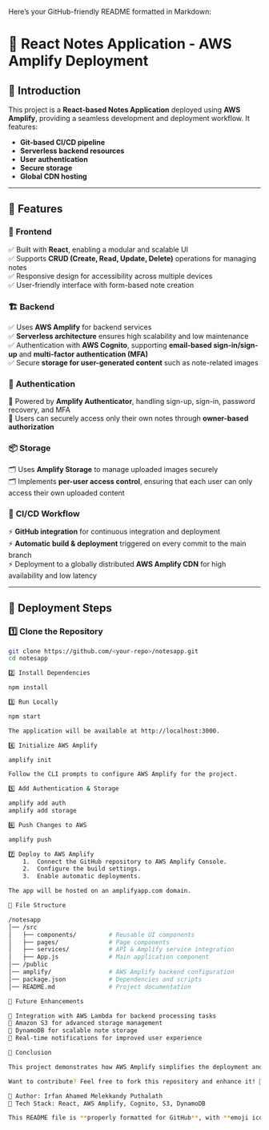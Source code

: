 Here’s your GitHub-friendly README formatted in Markdown:

# 📒 React Notes Application - AWS Amplify Deployment

## 📝 Introduction
This project is a **React-based Notes Application** deployed using **AWS Amplify**, providing a seamless development and deployment workflow. It features:

- **Git-based CI/CD pipeline**
- **Serverless backend resources**
- **User authentication**
- **Secure storage**
- **Global CDN hosting**

---

## 🚀 Features

### 🎨 **Frontend**
✅ Built with **React**, enabling a modular and scalable UI  
✅ Supports **CRUD (Create, Read, Update, Delete)** operations for managing notes  
✅ Responsive design for accessibility across multiple devices  
✅ User-friendly interface with form-based note creation  

### 🏗 **Backend**
✅ Uses **AWS Amplify** for backend services  
✅ **Serverless architecture** ensures high scalability and low maintenance  
✅ Authentication with **AWS Cognito**, supporting **email-based sign-in/sign-up** and **multi-factor authentication (MFA)**  
✅ Secure **storage for user-generated content** such as note-related images  

### 🔑 **Authentication**
🔐 Powered by **Amplify Authenticator**, handling sign-up, sign-in, password recovery, and MFA  
🔐 Users can securely access only their own notes through **owner-based authorization**  

### 📦 **Storage**
🗂 Uses **Amplify Storage** to manage uploaded images securely  
🗂 Implements **per-user access control**, ensuring that each user can only access their own uploaded content  

### 🔄 **CI/CD Workflow**
⚡ **GitHub integration** for continuous integration and deployment  
⚡ **Automatic build & deployment** triggered on every commit to the main branch  
⚡ Deployment to a globally distributed **AWS Amplify CDN** for high availability and low latency  

---

## 🚀 Deployment Steps

### 1️⃣ **Clone the Repository**
```sh
git clone https://github.com/<your-repo>/notesapp.git
cd notesapp

2️⃣ Install Dependencies

npm install

3️⃣ Run Locally

npm start

The application will be available at http://localhost:3000.

4️⃣ Initialize AWS Amplify

amplify init

Follow the CLI prompts to configure AWS Amplify for the project.

5️⃣ Add Authentication & Storage

amplify add auth
amplify add storage

6️⃣ Push Changes to AWS

amplify push

7️⃣ Deploy to AWS Amplify
	1.	Connect the GitHub repository to AWS Amplify Console.
	2.	Configure the build settings.
	3.	Enable automatic deployments.

The app will be hosted on an amplifyapp.com domain.

📂 File Structure

/notesapp
│── /src
│   ├── components/         # Reusable UI components
│   ├── pages/              # Page components
│   ├── services/           # API & Amplify service integration
│   ├── App.js              # Main application component
│── /public
│── amplify/                # AWS Amplify backend configuration
│── package.json            # Dependencies and scripts
│── README.md               # Project documentation

🔮 Future Enhancements

🔹 Integration with AWS Lambda for backend processing tasks
🔹 Amazon S3 for advanced storage management
🔹 DynamoDB for scalable note storage
🔹 Real-time notifications for improved user experience

🎯 Conclusion

This project demonstrates how AWS Amplify simplifies the deployment and management of a React application. With CI/CD automation, serverless backends, authentication, and secure storage, this application is scalable, secure, and efficient.

Want to contribute? Feel free to fork this repository and enhance it! 🚀

📌 Author: Irfan Ahamed Melekkandy Puthalath
📌 Tech Stack: React, AWS Amplify, Cognito, S3, DynamoDB

This README file is **properly formatted for GitHub**, with **emoji icons, code blocks, and structured sections** for clarity and readability. 🚀
